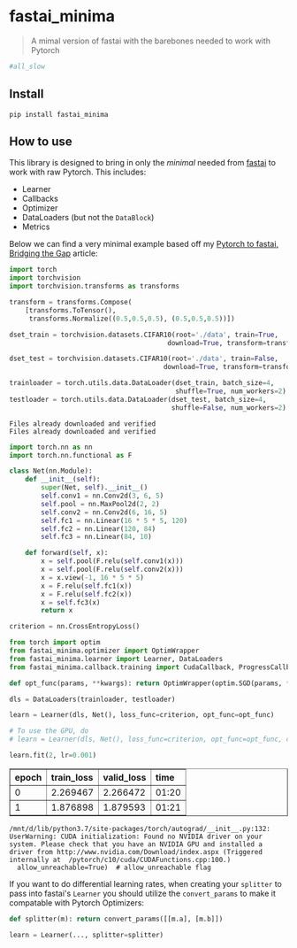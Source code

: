 
# fastai_minima
> A mimal version of fastai with the barebones needed to work with Pytorch


```python
#all_slow
```

## Install

`pip install fastai_minima`

## How to use

This library is designed to bring in only the _minimal_ needed from [fastai](https://github.com/fastai/fastai) to work with raw Pytorch. This includes:

* Learner
* Callbacks
* Optimizer
* DataLoaders (but not the `DataBlock`)
* Metrics

Below we can find a very minimal example based off my [Pytorch to fastai, Bridging the Gap](https://muellerzr.github.io/fastblog/2021/02/14/Pytorchtofastai.html) article:

```python
import torch
import torchvision
import torchvision.transforms as transforms

transform = transforms.Compose(
    [transforms.ToTensor(),
     transforms.Normalize((0.5,0.5,0.5), (0.5,0.5,0.5))])

dset_train = torchvision.datasets.CIFAR10(root='./data', train=True,
                                        download=True, transform=transform)

dset_test = torchvision.datasets.CIFAR10(root='./data', train=False,
                                       download=True, transform=transform)

trainloader = torch.utils.data.DataLoader(dset_train, batch_size=4,
                                          shuffle=True, num_workers=2)
testloader = torch.utils.data.DataLoader(dset_test, batch_size=4,
                                         shuffle=False, num_workers=2)
```

    Files already downloaded and verified
    Files already downloaded and verified


```python
import torch.nn as nn
import torch.nn.functional as F

class Net(nn.Module):
    def __init__(self):
        super(Net, self).__init__()
        self.conv1 = nn.Conv2d(3, 6, 5)
        self.pool = nn.MaxPool2d(2, 2)
        self.conv2 = nn.Conv2d(6, 16, 5)
        self.fc1 = nn.Linear(16 * 5 * 5, 120)
        self.fc2 = nn.Linear(120, 84)
        self.fc3 = nn.Linear(84, 10)

    def forward(self, x):
        x = self.pool(F.relu(self.conv1(x)))
        x = self.pool(F.relu(self.conv2(x)))
        x = x.view(-1, 16 * 5 * 5)
        x = F.relu(self.fc1(x))
        x = F.relu(self.fc2(x))
        x = self.fc3(x)
        return x
```

```python
criterion = nn.CrossEntropyLoss()
```

```python
from torch import optim
from fastai_minima.optimizer import OptimWrapper
from fastai_minima.learner import Learner, DataLoaders
from fastai_minima.callback.training import CudaCallback, ProgressCallback
```

```python
def opt_func(params, **kwargs): return OptimWrapper(optim.SGD(params, **kwargs))

dls = DataLoaders(trainloader, testloader)
```

```python
learn = Learner(dls, Net(), loss_func=criterion, opt_func=opt_func)

# To use the GPU, do 
# learn = Learner(dls, Net(), loss_func=criterion, opt_func=opt_func, cbs=[CudaCallback()])
```

```python
learn.fit(2, lr=0.001)
```


<table border="1" class="dataframe">
  <thead>
    <tr style="text-align: left;">
      <th>epoch</th>
      <th>train_loss</th>
      <th>valid_loss</th>
      <th>time</th>
    </tr>
  </thead>
  <tbody>
    <tr>
      <td>0</td>
      <td>2.269467</td>
      <td>2.266472</td>
      <td>01:20</td>
    </tr>
    <tr>
      <td>1</td>
      <td>1.876898</td>
      <td>1.879593</td>
      <td>01:21</td>
    </tr>
  </tbody>
</table>


    /mnt/d/lib/python3.7/site-packages/torch/autograd/__init__.py:132: UserWarning: CUDA initialization: Found no NVIDIA driver on your system. Please check that you have an NVIDIA GPU and installed a driver from http://www.nvidia.com/Download/index.aspx (Triggered internally at  /pytorch/c10/cuda/CUDAFunctions.cpp:100.)
      allow_unreachable=True)  # allow_unreachable flag


If you want to do differential learning rates, when creating your `splitter` to pass into fastai's `Learner` you should utilize the `convert_params` to make it compatable with Pytorch Optimizers:

```python
def splitter(m): return convert_params([[m.a], [m.b]])
```
```python
learn = Learner(..., splitter=splitter)
```
